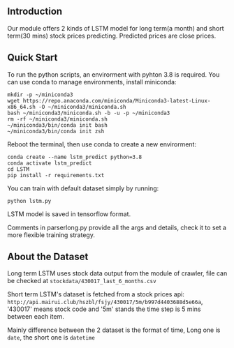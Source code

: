 ## Introduction
Our module offers 2 kinds of LSTM model for long term(a month) and short term(30 mins) stock prices predicting.
Predicted prices are close prices.
## Quick Start
To run the python scripts, an envirorment with pyhton 3.8 is required. 
You can use conda to manage environments, install miniconda:
```
mkdir -p ~/miniconda3
wget https://repo.anaconda.com/miniconda/Miniconda3-latest-Linux-x86_64.sh -O ~/miniconda3/miniconda.sh
bash ~/miniconda3/miniconda.sh -b -u -p ~/miniconda3
rm -rf ~/miniconda3/miniconda.sh
~/miniconda3/bin/conda init bash
~/miniconda3/bin/conda init zsh
```
Reboot the terminal, then use conda to create a new envirorment:
```
conda create --name lstm_predict python=3.8
conda activate lstm_predict
cd LSTM
pip install -r requirements.txt
```

You can train with default dataset simply by running:
```
python lstm.py 
```
LSTM model is saved in tensorflow format.

Comments in parserlong.py provide all the args and details, check it to set a more flexible training strategy.

## About the Dataset
Long term LSTM uses stock data output from the module of crawler, file can be checked at `stockdata/430017_last_6_months.csv`

Short term LSTM's dataset is fetched from a stock prices api: `http://api.mairui.club/hszbl/fsjy/430017/5m/b997d4403688d5e66a`,
'430017' means stock code and '5m' stands the time step is 5 mins between each item.

Mainly difference between the 2 dataset is the format of time, Long one is `date`, the short one is `datetime`

